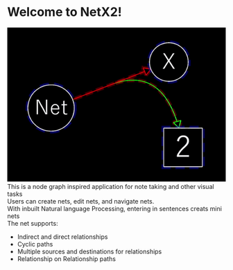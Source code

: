 # Welcome to NetX2!
![NETX2](res/logo.gif)
This is a node graph inspired application for note taking and other visual tasks\
Users can create nets, edit nets, and navigate nets.\
With inbuilt Natural language Processing, entering in sentences creats mini nets\
The net supports:
- Indirect and direct relationships
- Cyclic paths
- Multiple sources and destinations for relationships
- Relationship on Relationship paths